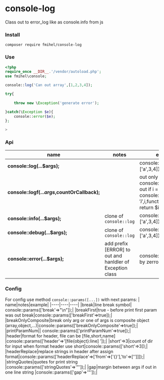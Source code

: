 # console-log
Class out to error_log like as console.info from js

### Install
```composer require fmihel/console-log```
### Use

```php
<?php
require_once __DIR__.'/vendor/autoload.php';
use fmihel\console;

console::log('Can out array',[1,2,3,4]);

try{
    
    throw new \Exception('generate error');

}catch(\Exception $e){
    console::error($e);
};

>
```

### Api

|name|notes|example|
|----|----|----|
**console::log(...$args);**|| console::log("text",['a',3,4]);|
**console::logf(...$args,$countOrCallback);**|| out only 3 times - console::logf("text",3), out if i = 10 - console::log($m,'i',$i,function($m,$a,$i){ return $i === 10; }); |
**console::info(...$args);**|clone of `console::log`| console::info("text",['a',3,4]);|
**console::debug(...$args);**|clone of `console::log`| console::debug("text",['a',3,4]);|
**console::error(...$args);**|add prefix [ERROR] to out and hanldler of Exception class| console::error('division by zerro');|

### Config
For config use method `console::params([...])` with next params:
|
name|notes|example|
|----|----|----|
|break|line break symbol| console::params(['break'=>"\n"]);|
|breakFirst|true - before print first param was out break|console::params(['breakFirst'=>true]);|
|breakOnlyComposite|break only arg or one of args is composite object (array,object,...)|console::params(['breakOnlyComposite'=>true]);|
|printParamNum||        console::params(['printParamNum'=>true]);|
|header|format for header, file can be [file,short,name] |console::params(['header'=>'[file{object}:line] ']);|
|short'=>3|сount of dir for input when format header use short|console::params(['short'=>3]);|
|headerReplace|replace strings in header after assign format|console::params(['headerReplace'=>['from'=>['{}'],'to'=>['']]]);|
|stringQuotes|quotes for print string |console::params(['stringQuotes'=>'"']);|
|gap|margin between args if out in one line string |console::params(['gap'=>'"']);|


